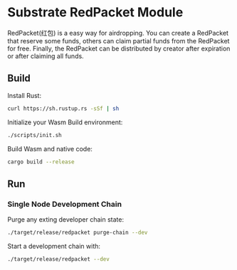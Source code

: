 # Substrate RedPacket Module
  
  RedPacket(红包) is a easy way for airdropping. You can create a RedPacket that reserve some funds, others can claim partial funds from the RedPacket for free. Finally, the RedPacket can be distributed by creator after expiration or after claiming all funds.


## Build

Install Rust:

```bash
curl https://sh.rustup.rs -sSf | sh
```

Initialize your Wasm Build environment:

```bash
./scripts/init.sh
```

Build Wasm and native code:

```bash
cargo build --release
```

## Run

### Single Node Development Chain

Purge any exting developer chain state:

```bash
./target/release/redpacket purge-chain --dev
```

Start a development chain with:

```bash
./target/release/redpacket --dev
```
